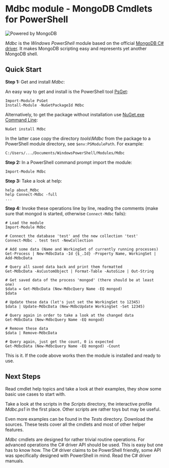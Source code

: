 Mdbc module - MongoDB Cmdlets for PowerShell
============================================

![Powered by MongoDB](https://github.com/downloads/nightroman/Mdbc/PoweredMongoDBblue50.png)

*Mdbc* is the *Windows PowerShell* module based on the official
[MongoDB C# driver](https://github.com/mongodb/mongo-csharp-driver).
It makes MongoDB scripting easy and represents yet another MongoDB shell.

## Quick Start

**Step 1:** Get and install *Mdbc*:

An easy way to get and install is the PowerShell tool
[PsGet](https://github.com/psget/psget):

    Import-Module PsGet
    Install-Module -NuGetPackageId Mdbc

Alternatively, to get the package without installation use
[NuGet.exe Command Line](http://nuget.codeplex.com/releases):

    NuGet install Mdbc

In the latter case copy the directory *tools\Mdbc* from the package to a
PowerShell module directory, see `$env:PSModulePath`. For example:

    C:/Users/.../Documents/WindowsPowerShell/Modules/Mdbc

**Step 2:** In a PowerShell command prompt import the module:

    Import-Module Mdbc

**Step 3:** Take a look at help:

    help about_Mdbc
    help Connect-Mdbc -full
    ...

**Step 4:** Invoke these operations line by line, reading the comments
(make sure that mongod is started, otherwise `Connect-Mdbc` fails):

    # Load the module
    Import-Module Mdbc

    # Connect the database 'test' and the new collection 'test'
    Connect-Mdbc . test test -NewCollection

    # Add some data (Name and WorkingSet of currently running processes)
    Get-Process | New-MdbcData -Id {$_.Id} -Property Name, WorkingSet | Add-MdbcData

    # Query all saved data back and print them formatted
    Get-MdbcData -AsCustomObject | Format-Table -AutoSize | Out-String

    # Get saved data of the process 'mongod' (there should be at least one)
    $data = Get-MdbcData (New-MdbcQuery Name -EQ mongod)
    $data

    # Update these data (let's just set the WorkingSet to 12345)
    $data | Update-MdbcData (New-MdbcUpdate WorkingSet -Set 12345)

    # Query again in order to take a look at the changed data
    Get-MdbcData (New-MdbcQuery Name -EQ mongod)

    # Remove these data
    $data | Remove-MdbcData

    # Query again, just get the count, 0 is expected
    Get-MdbcData (New-MdbcQuery Name -EQ mongod) -Count

This is it. If the code above works then the module is installed and ready to use.

Next Steps
----------

Read cmdlet help topics and take a look at their examples, they show some basic
use cases to start with.

Take a look at the scripts in the *Scripts* directory, the interactive profile
*Mdbc.ps1* in the first place. Other scripts are rather toys but may be useful.

Even more examples can be found in the *Tests* directory. Download the sources.
These tests cover all the cmdlets and most of other helper features.

*Mdbc* cmdlets are designed for rather trivial routine operations. For advanced
operations the C# driver API should be used. This is easy but one has to know
how. The C# driver claims to be PowerShell friendly, some API was specifically
designed with PowerShell in mind. Read the C# driver manuals.
